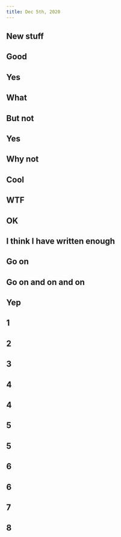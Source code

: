 ```yaml
---
title: Dec 5th, 2020
---
```


## New stuff
## Good
## Yes
## What
## But not
## Yes
## Why not
## Cool
## WTF
## OK
## I think I have written enough
## Go on
## Go on and on and on
## Yep
## 1
## 2
## 3
## 4
## 4
## 5
## 5
## 6
## 6
## 7
## 8
##

